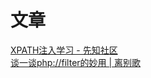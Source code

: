 # 文章
[XPATH注入学习 - 先知社区](https://xz.aliyun.com/t/7791)<br />[谈一谈php://filter的妙用 | 离别歌](https://www.leavesongs.com/PENETRATION/php-filter-magic.html)
